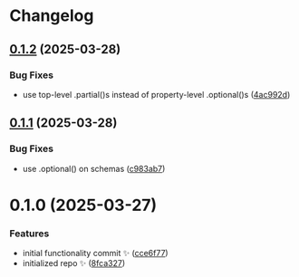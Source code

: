 # Changelog

## [0.1.2](https://github.com/JoshuaKGoldberg/zod-tsconfig/compare/0.1.1...0.1.2) (2025-03-28)

### Bug Fixes

- use top-level .partial()s instead of property-level .optional()s ([4ac992d](https://github.com/JoshuaKGoldberg/zod-tsconfig/commit/4ac992d9a7cdbc57b1ee23cd40d1fa547c7e44d6))

## [0.1.1](https://github.com/JoshuaKGoldberg/zod-tsconfig/compare/0.1.0...0.1.1) (2025-03-28)

### Bug Fixes

- use .optional() on schemas ([c983ab7](https://github.com/JoshuaKGoldberg/zod-tsconfig/commit/c983ab7cc4c59edfa87ef3e8d3d50746bed9c3b2))

# 0.1.0 (2025-03-27)

### Features

- initial functionality commit ✨ ([cce6f77](https://github.com/JoshuaKGoldberg/zod-tsconfig/commit/cce6f774ff9a2f27890cd3cf548a3354791e4121))
- initialized repo ✨ ([8fca327](https://github.com/JoshuaKGoldberg/zod-tsconfig/commit/8fca327cbe2af59c22ab7ceec7b5d61812c23c27))
